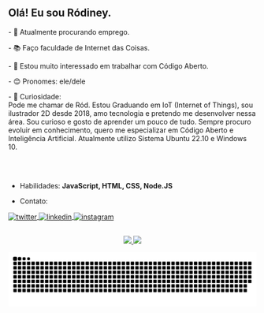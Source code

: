   <h2>Olá! Eu sou Ródiney. </h2>
 
  <div>
  <p>
- 👔 Atualmente procurando emprego. 
  </p>
  <p>
- 📚️ Faço faculdade de Internet das Coisas.
  </p>
  <p>
- 🥰 Estou muito interessado em trabalhar com Código Aberto. 
  </p>
  <p>
- 😊 Pronomes: ele/dele
  </p>
  <p>
- 🧐 Curiosidade:<br>
Pode me chamar de Ród. Estou Graduando em IoT (Internet of Things), sou ilustrador 2D desde 2018, amo tecnologia e pretendo me desenvolver nessa área. Sou curioso e gosto de aprender um pouco de tudo.
Sempre procuro evoluir em conhecimento, quero me especializar em Código Aberto e Inteligência Artificial.
Atualmente utilizo Sistema Ubuntu 22.10 e Windows 10.
  </p>
  </div>


<br><br>

- Habilidades: **JavaScript, HTML, CSS, Node.JS**

- Contato:

<p>
<a href="https://twitter.com/eirood_" target="_blank">
  <img align="center" src="https://img.shields.io/badge/-eirood_-05122A?style=flat&logo=twitter" alt="twitter"/>  
</a>
<a href="https://linkedin.com/in/rodineywanderson" target="_blank">
  <img align="center" src="https://img.shields.io/badge/-Rodiney Wanderson-05122A?style=flat&logo=linkedin" alt="linkedin"/>
</a>
<a href="https://instagram.com/eirood_" target="_blank">
 <img align="center" src="https://img.shields.io/badge/-eirood_-05122A?style=flat&logo=instagram" alt="instagram"/>
</a>
</p>


##

<div align="center">
<a href="https://github.com/rodineyw">
<img height="150em" src="https://github-readme-stats.vercel.app/api?username=rodineyw&show_icons=true&include_all_commits=true&theme=dracula&hide_border=true&count_private=true" />
<img height="150em" src="https://github-readme-stats.vercel.app/api/top-langs/?username=rodineyw&layout=compact&theme=dracula&hide_border=true&count_private=true&&langs_count=10" />
</div>
                                                                                                                  
<div align="center">                   
                   
![Snake animation](https://github.com/rodineyw/rodineyw/blob/output/github-contribution-grid-snake.svg)
                  
</div>
